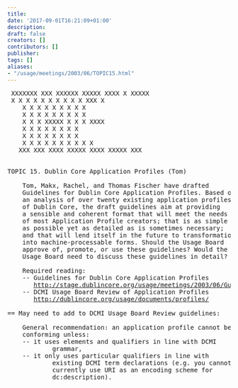 ```yaml
---
title: 
date: '2017-09-01T16:21:09+01:00'
description: 
draft: false
creators: []
contributors: []
publisher: 
tags: []
aliases:
- "/usage/meetings/2003/06/TOPIC15.html"
---
```


<pre>
 XXXXXXX XXX XXXXXX XXXXX XXXX X XXXXX 
 X X X X X X X X X X XXX X     
    X X X X X X X X X     
    X X X X X X X X X     
    X X X XXXXX X X X XXXX  
    X X X X X X X X 
    X X X X X X X X 
    X X X X X X X X X X 
   XXX XXX XXXX XXXXX XXXX XXXXX XXX  
                                                                

TOPIC 15. Dublin Core Application Profiles (Tom)

    Tom, Makx, Rachel, and Thomas Fischer have drafted
    Guidelines for Dublin Core Application Profiles. Based on
    an analysis of over twenty existing application profiles
    of Dublin Core, the draft guidelines aim at providing
    a sensible and coherent format that will meet the needs
    of most Application Profile creators; that is as simple
    as possible yet as detailed as is sometimes necessary;
    and that will lend itself in the future to transformation
    into machine-processable forms. Should the Usage Board
    approve of, promote, or use these guidelines? Would the 
    Usage Board need to discuss these guidelines in detail?

    Required reading:
    -- Guidelines for Dublin Core Application Profiles
       <a href="http://stage.dublincore.org/usage/meetings/2003/06/Guidelines.pdf">http://stage.dublincore.org/usage/meetings/2003/06/Guidelines.pdf</a>
    -- DCMI Usage Board Review of Application Profiles
       <a href="http://dublincore.org/usage/documents/profiles/">http://dublincore.org/usage/documents/profiles/</a>
                                                                
== May need to add to DCMI Usage Board Review guidelines:

    General recommendation: an application profile cannot be
    conforming unless:
    -- it uses elements and qualifiers in line with DCMI
            grammar,
    -- it only uses particular qualifiers in line with
            existing DCMI term declarations (e.g. you cannot
            currently use URI as an encoding scheme for
            dc:description).
</pre>
